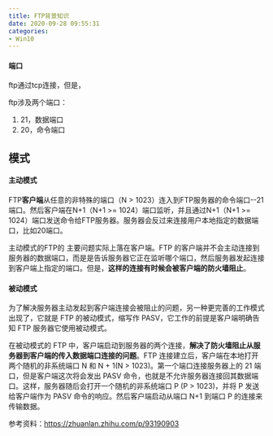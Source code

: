 ```yaml
---
title: FTP背景知识
date: 2020-09-28 09:55:31
categories:
- Win10
---
```

#### 端口

ftp通过tcp连接，但是，

ftp涉及两个端口：

1. 21，数据端口
2. 20，命令端口

## 模式

#### 主动模式

FTP**客户端**从任意的非特殊的端口（N > 1023）连入到FTP服务器的命令端口--21端口。然后客户端在N+1（N+1 >= 1024）端口监听，并且通过N+1（N+1 >= 1024）端口发送命令给FTP服务器。服务器会反过来连接用户本地指定的数据端口，比如20端口。

主动模式的FTP的 主要问题实际上落在客户端。FTP 的客户端并不会主动连接到服务器的数据端口，而是是告诉服务器它正在监听哪个端口，然后服务器发起连接到客户端上指定的端口。但是，**这样的连接有时候会被客户端的防火墙阻止**。

#### 被动模式

为了解决服务器主动发起到客户端连接会被阻止的问题，另一种更完善的工作模式出现了，它就是 FTP 的被动模式，缩写作 PASV，它工作的前提是客户端明确告知 FTP 服务器它使用被动模式。


在被动模式的 FTP 中，客户端启动到服务器的两个连接，**解决了防火墙阻止从服务器到客户端的传入数据端口连接的问题**。FTP 连接建立后，客户端在本地打开两个随机的非系统端口 N 和 N + 1(N > 1023)。第一个端口连接服务器上的 21 端口，但是客户端这次将会发出 PASV 命令，也就是不允许服务器连接回其数据端口。这样，服务器随后会打开一个随机的非系统端口 P (P > 1023)，并将 P 发送给客户端作为 PASV 命令的响应。然后客户端启动从端口 N+1 到端口 P 的连接来传输数据。

参考资料：https://zhuanlan.zhihu.com/p/93190903